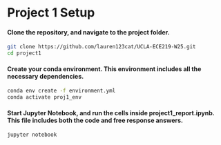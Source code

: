 # Project 1 Setup

#### Clone the repository, and navigate to the project folder.
```bash
git clone https://github.com/lauren123cat/UCLA-ECE219-W25.git
cd project1
```
#### Create your conda environment. This environment includes all the necessary dependencies.
```bash
conda env create -f environment.yml
conda activate proj1_env
```

#### Start Jupyter Notebook, and run the cells inside project1_report.ipynb. This file includes both the code and free response answers.
```bash
jupyter notebook
```

